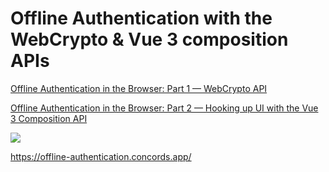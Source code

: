 # Offline Authentication with the WebCrypto & Vue 3 composition APIs

[Offline Authentication in the Browser: Part 1 — WebCrypto API](https://concords.medium.com/offline-authentication-in-the-browser-part-1-webcrypto-api-5f94a55562f9)

[Offline Authentication in the Browser: Part 2 — Hooking up UI with the Vue 3 Composition API](https://concords.medium.com/offline-authentication-in-the-browser-part-2-hooking-up-ui-with-the-vue-3-composition-api-86ae0e7d31e5)

![](http://g.recordit.co/f235OAUWZJ.gif)

https://offline-authentication.concords.app/
